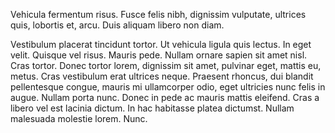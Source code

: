Vehicula fermentum risus. Fusce felis nibh, dignissim vulputate, ultrices quis,
lobortis et, arcu. Duis aliquam libero non diam.

Vestibulum placerat tincidunt tortor. Ut vehicula ligula quis lectus. In eget
velit. Quisque vel risus. Mauris pede. Nullam ornare sapien sit amet nisl. Cras
tortor. Donec tortor lorem, dignissim sit amet, pulvinar eget, mattis eu,
metus. Cras vestibulum erat ultrices neque. Praesent rhoncus, dui blandit
pellentesque congue, mauris mi ullamcorper odio, eget ultricies nunc felis in
augue. Nullam porta nunc. Donec in pede ac mauris mattis eleifend. Cras a
libero vel est lacinia dictum. In hac habitasse platea dictumst. Nullam
malesuada molestie lorem. Nunc.

